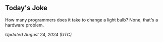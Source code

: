 ## Today's Joke
How many programmers does it take to change a light bulb? None, that's a hardware problem.

*Updated August 24, 2024 (UTC)*
